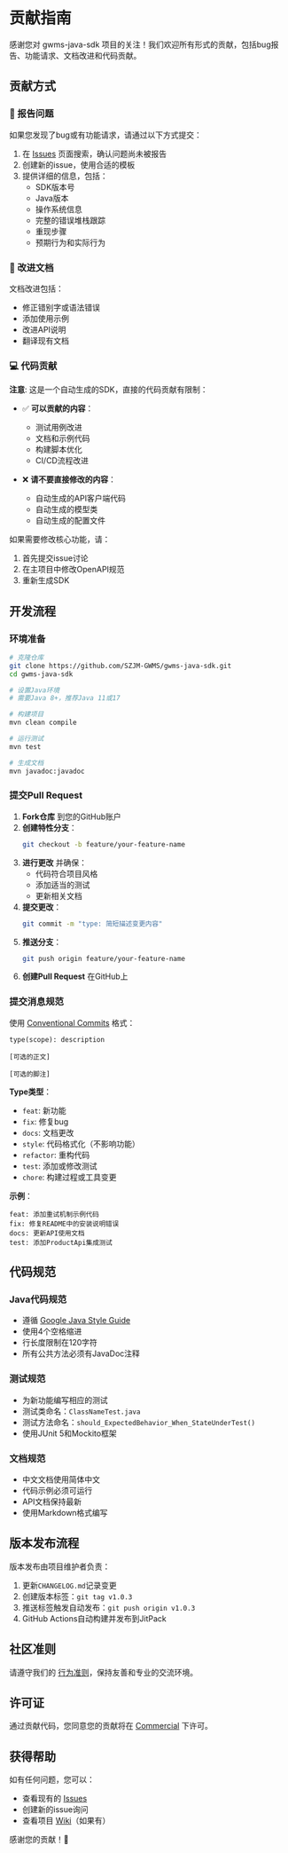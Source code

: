 # 贡献指南

感谢您对 gwms-java-sdk 项目的关注！我们欢迎所有形式的贡献，包括bug报告、功能请求、文档改进和代码贡献。

## 贡献方式

### 🐛 报告问题

如果您发现了bug或有功能请求，请通过以下方式提交：

1. 在 [Issues](https://github.com/SZJM-GWMS/gwms-java-sdk/issues) 页面搜索，确认问题尚未被报告
2. 创建新的issue，使用合适的模板
3. 提供详细的信息，包括：
   - SDK版本号
   - Java版本
   - 操作系统信息
   - 完整的错误堆栈跟踪
   - 重现步骤
   - 预期行为和实际行为

### 📝 改进文档

文档改进包括：
- 修正错别字或语法错误
- 添加使用示例
- 改进API说明
- 翻译现有文档

### 💻 代码贡献

**注意**: 这是一个自动生成的SDK，直接的代码贡献有限制：

- ✅ **可以贡献的内容**：
  - 测试用例改进
  - 文档和示例代码
  - 构建脚本优化
  - CI/CD流程改进

- ❌ **请不要直接修改的内容**：
  - 自动生成的API客户端代码
  - 自动生成的模型类
  - 自动生成的配置文件

如果需要修改核心功能，请：
1. 首先提交issue讨论
2. 在主项目中修改OpenAPI规范
3. 重新生成SDK

## 开发流程

### 环境准备

```bash
# 克隆仓库
git clone https://github.com/SZJM-GWMS/gwms-java-sdk.git
cd gwms-java-sdk

# 设置Java环境
# 需要Java 8+，推荐Java 11或17

# 构建项目
mvn clean compile

# 运行测试
mvn test

# 生成文档
mvn javadoc:javadoc
```

### 提交Pull Request

1. **Fork仓库** 到您的GitHub账户
2. **创建特性分支**：
   ```bash
   git checkout -b feature/your-feature-name
   ```
3. **进行更改** 并确保：
   - 代码符合项目风格
   - 添加适当的测试
   - 更新相关文档
4. **提交更改**：
   ```bash
   git commit -m "type: 简短描述变更内容"
   ```
5. **推送分支**：
   ```bash
   git push origin feature/your-feature-name
   ```
6. **创建Pull Request** 在GitHub上

### 提交消息规范

使用 [Conventional Commits](https://www.conventionalcommits.org/) 格式：

```
type(scope): description

[可选的正文]

[可选的脚注]
```

**Type类型**：
- `feat`: 新功能
- `fix`: 修复bug
- `docs`: 文档更改
- `style`: 代码格式化（不影响功能）
- `refactor`: 重构代码
- `test`: 添加或修改测试
- `chore`: 构建过程或工具变更

**示例**：
```
feat: 添加重试机制示例代码
fix: 修复README中的安装说明错误
docs: 更新API使用文档
test: 添加ProductApi集成测试
```

## 代码规范

### Java代码规范

- 遵循 [Google Java Style Guide](https://google.github.io/styleguide/javaguide.html)
- 使用4个空格缩进
- 行长度限制在120字符
- 所有公共方法必须有JavaDoc注释

### 测试规范

- 为新功能编写相应的测试
- 测试类命名：`ClassNameTest.java`
- 测试方法命名：`should_ExpectedBehavior_When_StateUnderTest()`
- 使用JUnit 5和Mockito框架

### 文档规范

- 中文文档使用简体中文
- 代码示例必须可运行
- API文档保持最新
- 使用Markdown格式编写

## 版本发布流程

版本发布由项目维护者负责：

1. 更新`CHANGELOG.md`记录变更
2. 创建版本标签：`git tag v1.0.3`
3. 推送标签触发自动发布：`git push origin v1.0.3`
4. GitHub Actions自动构建并发布到JitPack

## 社区准则

请遵守我们的 [行为准则](CODE_OF_CONDUCT.md)，保持友善和专业的交流环境。

## 许可证

通过贡献代码，您同意您的贡献将在 [Commercial](LICENSE) 下许可。

## 获得帮助

如有任何问题，您可以：
- 查看现有的 [Issues](https://github.com/SZJM-GWMS/gwms-java-sdk/issues)
- 创建新的issue询问
- 查看项目 [Wiki](https://github.com/SZJM-GWMS/gwms-java-sdk/wiki)（如果有）

感谢您的贡献！🎉